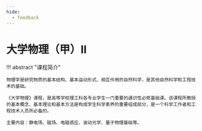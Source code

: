 ```yaml
---
hide:
  - feedback
---
```


# 大学物理（甲）II

!!! abstract "课程简介"

    物理学是研究物质的基本结构、基本运动形式、相互作用的自然科学，是其他自然科学和工程技术的基础。
    
    《大学物理》课程，是高等学校理工科各专业学生一门重要的通识性必修基础课。该课程所教授的基本概念、基本理论和基本方法是构成学生科学素养的重要组成部分，是一个科学工作者和工程技术人员所必备的。
    
    主要内容：静电场、磁场、电磁感应、波动光学、量子物理基础等。